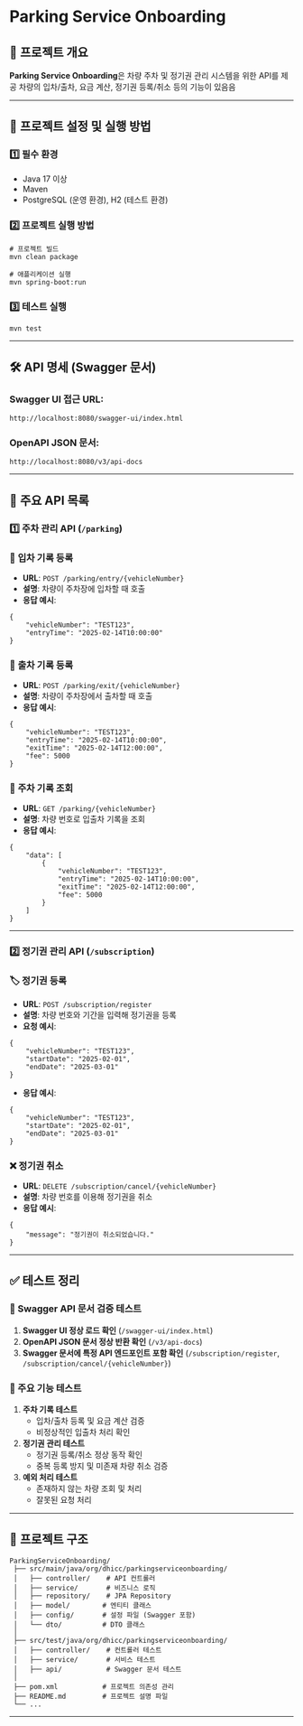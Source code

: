 # Parking Service Onboarding

## 📌 프로젝트 개요

**Parking Service Onboarding**은 차량 주차 및 정기권 관리 시스템을 위한 API를 제공
차량의 입차/출차, 요금 계산, 정기권 등록/취소 등의 기능이 있음음

---

## 🚀 프로젝트 설정 및 실행 방법

### 1️⃣ **필수 환경**

- Java 17 이상
- Maven
- PostgreSQL (운영 환경), H2 (테스트 환경)

### 2️⃣ **프로젝트 실행 방법**

```
# 프로젝트 빌드
mvn clean package

# 애플리케이션 실행
mvn spring-boot:run
```

### 3️⃣ **테스트 실행**

```
mvn test
```

---

## 🛠 API 명세 (Swagger 문서)

### Swagger UI 접근 URL:

```
http://localhost:8080/swagger-ui/index.html
```

### OpenAPI JSON 문서:

```
http://localhost:8080/v3/api-docs
```

---

## 📌 주요 API 목록

### 1️⃣ **주차 관리 API** (`/parking`)

### 🚗 **입차 기록 등록**

- **URL**: `POST /parking/entry/{vehicleNumber}`
- **설명**: 차량이 주차장에 입차할 때 호출
- **응답 예시**:

```
{
    "vehicleNumber": "TEST123",
    "entryTime": "2025-02-14T10:00:00"
}
```

### 🚙 **출차 기록 등록**

- **URL**: `POST /parking/exit/{vehicleNumber}`
- **설명**: 차량이 주차장에서 출차할 때 호출
- **응답 예시**:

```
{
    "vehicleNumber": "TEST123",
    "entryTime": "2025-02-14T10:00:00",
    "exitTime": "2025-02-14T12:00:00",
    "fee": 5000
}
```

### 📝 **주차 기록 조회**

- **URL**: `GET /parking/{vehicleNumber}`
- **설명**: 차량 번호로 입출차 기록을 조회
- **응답 예시**:

```
{
    "data": [
        {
            "vehicleNumber": "TEST123",
            "entryTime": "2025-02-14T10:00:00",
            "exitTime": "2025-02-14T12:00:00",
            "fee": 5000
        }
    ]
}
```

---

### 2️⃣ **정기권 관리 API** (`/subscription`)

### 🏷 **정기권 등록**

- **URL**: `POST /subscription/register`
- **설명**: 차량 번호와 기간을 입력해 정기권을 등록
- **요청 예시**:

```
{
    "vehicleNumber": "TEST123",
    "startDate": "2025-02-01",
    "endDate": "2025-03-01"
}
```

- **응답 예시**:

```
{
    "vehicleNumber": "TEST123",
    "startDate": "2025-02-01",
    "endDate": "2025-03-01"
}
```

### ❌ **정기권 취소**

- **URL**: `DELETE /subscription/cancel/{vehicleNumber}`
- **설명**: 차량 번호를 이용해 정기권을 취소
- **응답 예시**:

```
{
    "message": "정기권이 취소되었습니다."
}
```

---

## ✅ 테스트 정리

### **📌 Swagger API 문서 검증 테스트**

1. **Swagger UI 정상 로드 확인** (`/swagger-ui/index.html`)
2. **OpenAPI JSON 문서 정상 반환 확인** (`/v3/api-docs`)
3. **Swagger 문서에 특정 API 엔드포인트 포함 확인** (`/subscription/register`, `/subscription/cancel/{vehicleNumber}`)

### **📌 주요 기능 테스트**

1. **주차 기록 테스트**
    - 입차/출차 등록 및 요금 계산 검증
    - 비정상적인 입출차 처리 확인
2. **정기권 관리 테스트**
    - 정기권 등록/취소 정상 동작 확인
    - 중복 등록 방지 및 미존재 차량 취소 검증
3. **예외 처리 테스트**
    - 존재하지 않는 차량 조회 및 처리
    - 잘못된 요청 처리

---

## 📌 프로젝트 구조

```
ParkingServiceOnboarding/
 ├── src/main/java/org/dhicc/parkingserviceonboarding/
 │   ├── controller/    # API 컨트롤러
 │   ├── service/       # 비즈니스 로직
 │   ├── repository/    # JPA Repository
 │   ├── model/        # 엔티티 클래스
 │   ├── config/       # 설정 파일 (Swagger 포함)
 │   └── dto/          # DTO 클래스
 │
 ├── src/test/java/org/dhicc/parkingserviceonboarding/
 │   ├── controller/    # 컨트롤러 테스트
 │   ├── service/       # 서비스 테스트
 │   ├── api/           # Swagger 문서 테스트
 │
 ├── pom.xml           # 프로젝트 의존성 관리
 ├── README.md         # 프로젝트 설명 파일
 └── ...
```

---
